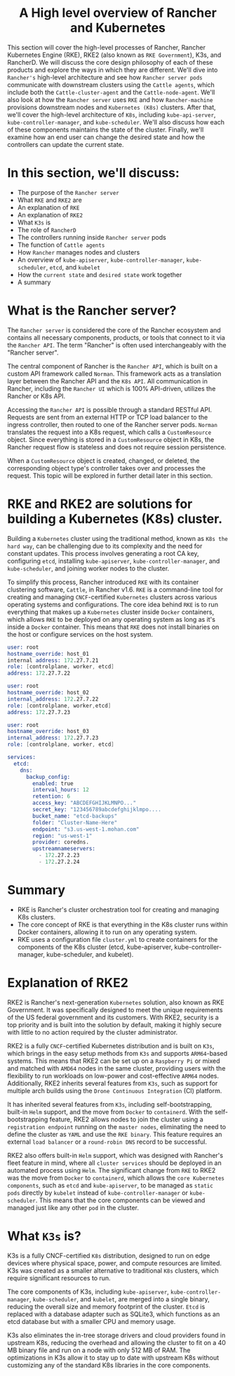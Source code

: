 <div align="center">

# A High level overview of Rancher and Kubernetes

</div>

This section will cover the high-level processes of Rancher, Rancher Kubernetes Engine (RKE), RKE2 (also known as `RKE Government`), 
K3s, and RancherD. We will discuss the core design philosophy of each of these products and explore the ways in which they are different. 
We'll dive into `Rancher's` high-level architecture and see how `Rancher server pods` communicate with downstream clusters using the 
`Cattle agents`, which include both the `Cattle-cluster-agent` and the `Cattle-node-agent`. We'll also look at how the `Rancher server` 
uses `RKE` and how `Rancher-machine` provisions downstream nodes and `Kubernetes (K8s)` clusters. After that, we'll cover the high-level 
architecture of `K8s`, including `kube-api-server`, `kube-controller-manager`, and `kube-scheduler`. We'll also discuss how each of these 
components maintains the state of the cluster. Finally, we'll examine how an end user can change the desired state and how the controllers 
can update the current state.

# In this section, we'll discuss:

- The purpose of the `Rancher server`
- What `RKE` and `RKE2` are
- An explanation of `RKE`
- An explanation of `RKE2`
- What `K3s` is
- The role of `RancherD`
- The controllers running inside `Rancher server` pods
- The function of `Cattle agents`
- How `Rancher` manages nodes and clusters
- An overview of `kube-apiserver`, `kube-controller-manager`, `kube-scheduler`, `etcd`, and `kubelet`
- How the `current state` and `desired state` work together
- A summary

# What is the Rancher server?

The `Rancher server` is considered the core of the Rancher ecosystem and contains all necessary components, products, or tools that connect to it via the `Rancher API`. The term "Rancher" is often used interchangeably with the "Rancher server". 

The central component of Rancher is the `Rancher API`, which is built on a custom API framework called `Norman`. This framework acts as a translation layer between the Rancher API and the `K8s API`. All communication in Rancher, including the `Rancher UI` which is 100% API-driven, utilizes the Rancher or K8s API.

Accessing the `Rancher API` is possible through a standard RESTful API. Requests are sent from an external HTTP or TCP load balancer to the ingress controller, then routed to one of the Rancher server pods. `Norman` translates the request into a K8s request, which calls a `CustomResource` object. Since everything is stored in a `CustomResource` object in K8s, the Rancher request flow is stateless and does not require session persistence. 

When a `CustomResource` object is created, changed, or deleted, the corresponding object type's controller takes over and processes the request. This topic will be explored in further detail later in this section.

# RKE and RKE2 are solutions for building a Kubernetes (K8s) cluster. 

Building a `Kubernetes` cluster using the traditional method, known as `K8s the hard way`, can be challenging due to its complexity and the need for constant updates. This process involves generating a root CA key, configuring `etcd`, installing `kube-apiserver`, `kube-controller-manager`, and `kube-scheduler`, and joining worker nodes to the cluster.

To simplify this process, Rancher introduced `RKE` with its container clustering software, `Cattle`, in Rancher v1.6. `RKE` is a command-line tool for creating and managing `CNCF`-certified `Kubernetes` clusters across various operating systems and configurations. The core idea behind `RKE` is to run everything that makes up a `Kubernetes` cluster inside `Docker` containers, which allows `RKE` to be deployed on any operating system as long as it's inside a `Docker` container. This means that `RKE` does not install binaries on the host or configure services on the host system.


```s
user: root
hostname_override: host_01
internal address: 172.27.7.21
role: [controlplane, worker, etcd]
address: 172.27.7.22

user: root
hostname_override: host_02
internal_address: 172.27.7.22
role: [controlplane, worker,etcd]
address: 172.27.7.23

user: root
hostname_override: host_03
internal_address: 172.27.7.23
role: [controlplane, worker, etcd]

services:
  etcd:
    dns:
      backup_config:
        enabled: true
        interval_hours: 12
        retention: 6
        access_key: "ABCDEFGHIJKLMNPO..."
        secret_key: "123456789abcdefghijklmpo....
        bucket_name: "etcd-backups"
        folder: "Cluster-Name-Here"
        endpoint: "s3.us-west-1.mohan.com"
        region: "us-west-1"
        provider: coredns.
        upstreamnameservers:
          - 172.27.2.23
          - 172.27.2.24
```

# Summary

- RKE is Rancher's cluster orchestration tool for creating and managing K8s clusters.
- The core concept of RKE is that everything in the K8s cluster runs within Docker containers, allowing it to run on any operating system.
- RKE uses a configuration file `cluster.yml` to create containers for the components of the K8s cluster (etcd, kube-apiserver, kube-controller-manager, kube-scheduler, and kubelet).

# Explanation of RKE2

RKE2 is Rancher's next-generation `Kubernetes` solution, also known as RKE Government. It was specifically designed to meet the unique requirements of the US federal government and its customers. With RKE2, security is a top priority and is built into the solution by default, making it highly secure with little to no action required by the cluster administrator.

RKE2 is a fully `CNCF`-certified Kubernetes distribution and is built on `K3s`, which brings in the easy setup methods from `K3s` and supports `ARM64`-based systems. This means that RKE2 can be set up on a `Raspberry Pi` or mixed and matched with `AMD64` nodes in the same cluster, providing users with the flexibility to run workloads on low-power and cost-effective `ARM64` nodes. Additionally, RKE2 inherits several features from `K3s`, such as support for multiple arch builds using the `Drone Continuous Integration` (CI) platform.

It has inherited several features from `K3s`, including self-bootstrapping, built-in `Helm` support, and the move from `Docker` to `containerd`. With the self-bootstrapping feature, RKE2 allows nodes to join the cluster using a `registration endpoint` running on the `master nodes`, eliminating the need to define the cluster as `YAML` and use the `RKE binary`. This feature requires an external `load balancer` or a `round-robin DNS` record to be successful.

RKE2 also offers built-in `Helm` support, which was designed with Rancher's fleet feature in mind, where all `cluster services` should be deployed in an automated process using `Helm`. The significant change from `RKE` to RKE2 was the move from `Docker` to `containerd`, which allows the `core Kubernetes components`, such as `etcd` and `kube-apiserver`, to be managed as `static pods` directly by `kubelet` instead of `kube-controller-manager` or `kube-scheduler`. This means that the core components can be viewed and managed just like any other `pod` in the cluster.

# What `K3s` is?

K3s is a fully CNCF-certified `K8s` distribution, designed to run on edge devices where physical space, power, and compute resources are limited. K3s was created as a smaller alternative to traditional `K8s` clusters, which require significant resources to run. 

The core components of K3s, including `kube-apiserver`, `kube-controller-manager`, `kube-scheduler`, and `kubelet`, are merged into a single binary, reducing the overall size and memory footprint of the cluster. `Etcd` is replaced with a database adapter such as SQLite3, which functions as an etcd database but with a smaller CPU and memory usage. 

K3s also eliminates the in-tree storage drivers and cloud providers found in upstream K8s, reducing the overhead and allowing the cluster to fit on a 40 MB binary file and run on a node with only 512 MB of RAM. The optimizations in K3s allow it to stay up to date with upstream K8s without customizing any of the standard K8s libraries in the core components.
